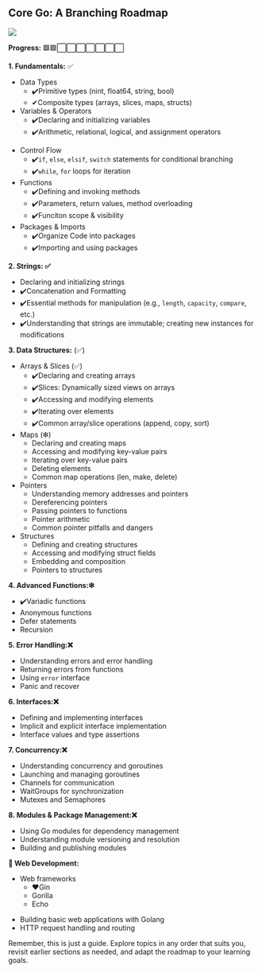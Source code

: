 ## Core Go: A Branching Roadmap
[![](https://skillicons.dev/icons?i=go)](https://skillicons.dev)

**Progress:** 🟩🟩⬜⬜⬜⬜⬜⬜⬜

**1. Fundamentals:**  ✅

- Data Types 
    * ✔️Primitive types (nint, float64, string, bool) 
    * ✔Composite types (arrays, slices, maps, structs) 
- Variables & Operators 
    * ✔️Declaring and initializing variables
    * ✔️Arithmetic, relational, logical, and assignment operators 
* Control Flow 
    * ✔️`if`, `else`, `elsif`, `switch` statements for conditional branching 
    * ✔️`while`, `for` loops for iteration 
* Functions 
    * ✔️Defining and invoking methods 
    * ✔️Parameters, return values, method overloading 
    * ✔️Funciton scope & visibility
* Packages & Imports 
    * ✔️Organize Code into packages
    * ✔️Importing and using packages 

**2. Strings: ✅**
* Declaring and initializing strings
* ✔️️Concatenation and Formatting
* ✔️Essential methods for manipulation (e.g., `length`, `capacity`, `compare`, etc.) 
* ✔️Understanding that strings are immutable; creating new instances for modifications 

**3. Data Structures:** (✅)

* Arrays & Slices (✅)
    * ✔️️Declaring and creating arrays
    * ✔️️Slices: Dynamically sized views on arrays 
    * ✔️️Accessing and modifying elements 
    * ✔️️Iterating over elements 
    * ✔️️Common array/slice operations (append, copy, sort)
* Maps (❇)
    * Declaring and creating maps 
    * Accessing and modifying key-value pairs
    * Iterating over key-value pairs 
    * Deleting elements 
    * Common map operations (len, make, delete) 
* Pointers 
    * Understanding memory addresses and pointers 
    * Dereferencing pointers 
    * Passing pointers to functions
    * Pointer arithmetic 
    * Common pointer pitfalls and dangers 
* Structures 
    * Defining and creating structures 
    * Accessing and modifying struct fields 
    * Embedding and composition 
    * Pointers to structures 

**4. Advanced Functions:❇**

* ✔️️Variadic functions
* Anonymous functions
* Defer statements
* Recursion

**5. Error Handling:❌**

* Understanding errors and error handling
* Returning errors from functions
* Using `error` interface
* Panic and recover

**6. Interfaces:❌**

* Defining and implementing interfaces
* Implicit and explicit interface implementation
* Interface values and type assertions

**7. Concurrency:❌**

* Understanding concurrency and goroutines
* Launching and managing goroutines
* Channels for communication
* WaitGroups for synchronization
* Mutexes and Semaphores


**8. Modules & Package Management:❌**

* Using Go modules for dependency management
* Understanding module versioning and resolution
* Building and publishing modules

**🔭 Web Development:**

- Web frameworks 
    * ❤Gin 
    * Gorilla
    * Echo
* Building basic web applications with Golang
* HTTP request handling and routing


Remember, this is just a guide. Explore topics in any order that suits you, revisit earlier sections as needed, and adapt the roadmap to your learning goals.



